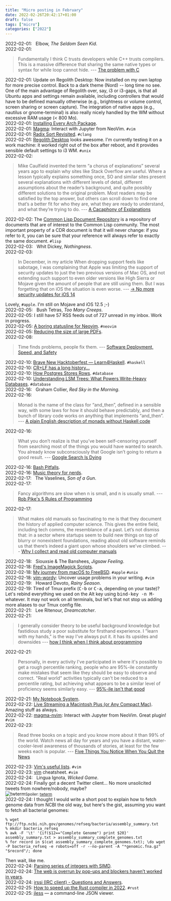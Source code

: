 ```yaml
---
title: "Micro posting in February"
date: 2022-02-26T20:42:17+01:00
draft: false
tags: ["micro"]
categories: ["2022"]
---
```


<a href="#" style="text-decoration: none;">2022-02-01</a>: <a href="" class="iconfont icon-music" title="rss"></a> &nbsp; Elbow, *The Seldom Seen Kid*.<br>
<a href="#" style="text-decoration: none;">2022-02-01</a>:

> Fundamentally I think C trusts developers while C++ trusts compilers. This is a massive difference that sharing the same native types or syntax for while loop cannot hide. --- [The problem with C](https://cor3ntin.github.io/posts/c/)<br>

<a href="#" style="text-decoration: none;">2022-02-01</a>: Update on Regolith Desktop: Now installed on my own laptop for more precise control. Back to a dark theme (Nord) -- long time no see. One of the main advantage of Regolith over, say, i3 or i3-gaps, is that all Ubuntu apps and settings remain available, including controllers that would have to be defined manually otherwise (e.g., brightness or volume control, screen sharing or screen capture). The integration of native apps (e.g., nautilus or gnome-terminal) is also really nicely handled by the WM without excessive RAM usage (< 800 Mo).<br>
<a href="#" style="text-decoration: none;">2022-02-01</a>: [Installing Every Arch Package](https://ta180m.exozy.me/posts/installing-every-arch-package/).<br>
<a href="#" style="text-decoration: none;">2022-02-01</a>: [Magma](https://github.com/dccsillag/magma-nvim): Interact with Jupyter from NeoVim.  `#vim`<br>
<a href="#" style="text-decoration: none;">2022-02-01</a>: [Radix Sort Revisited](https://www.codercorner.com/RadixSortRevisited.htm). `#clang`<br>
<a href="#" style="text-decoration: none;">2022-02-01</a>: [Regolith Desktop](https://regolith-linux.org/) looks awesome. I'm currently testing it on a work machine: it worked right out of the box after reboot, and it provides sensible default settings to i3 WM. `#unix`<br>
<a href="#" style="text-decoration: none;">2022-02-02</a>:

> Mike Caulfield invented the term “a chorus of explanations” several years ago to explain why sites like Stack Overflow are useful. Where a lesson typically explains something once, SO and similar sites present several explanations with different levels of detail, different assumptions about the reader’s background, and quite possibly different solutions to the original problem. Most readers may be satisfied by the top answer, but others can scroll down to find one that’s a better fit for who they are, what they are ready to understand, and what they’re trying to do. --- [A Cacaphony of Explanations](https://third-bit.com/2022/01/16/cacaphony-of-explanations/)<br>

<a href="#" style="text-decoration: none;">2022-02-02</a>: The [Common Lisp Document Repository](https://cdr.common-lisp.dev/) is a repository of documents that are of interest to the Common Lisp community. The most important property of a CDR document is that it will never change: if you refer to it, you can be sure that your reference will always refer to exactly the same document. `#lisp`<br>
<a href="#" style="text-decoration: none;">2022-02-03</a>: <a href="" class="iconfont icon-music" title="rss"></a> &nbsp; Whit Dickey, *Nothingness*.<br>
<a href="#" style="text-decoration: none;">2022-02-03</a>:

> In December, in my article When dropping support feels like sabotage, I was complaining that Apple was limiting the support of security updates to just the two previous versions of Mac OS, and not extending such support to even older versions like High Sierra or Mojave given the amount of people that are still using them. But I was forgetting that on iOS the situation is even worse. --- [→ No more security updates for iOS 14](http://morrick.me/archives/9475)

Lovely, `#apple`. I'm still on Mojave and iOS 12.5 ;-)<br>
<a href="#" style="text-decoration: none;">2022-02-05</a>: <a href="" class="iconfont icon-music" title="rss"></a> &nbsp; Bush Tetras, *Too Many Creeps*.<br>
<a href="#" style="text-decoration: none;">2022-02-05</a>: I still have 57 RSS feeds out of 727 unread in my inbox. Work in progress.<br>
<a href="#" style="text-decoration: none;">2022-02-05</a>: [A boring statusline for Neovim](https://zignar.net/2022/01/21/a-boring-statusline-for-neovim/). `#neovim`<br>
<a href="#" style="text-decoration: none;">2022-02-05</a>: [Reducing the size of large PDFs](https://leancrew.com/all-this/2022/01/reducing-the-size-of-large-pdfs/).<br>
<a href="#" style="text-decoration: none;">2022-02-08</a>:

> Time finds problems, people fix them. --- [Software Deployment, Speed, and Safety](http://brooker.co.za/blog/2022/01/31/deployments.html)<br>

<a href="#" style="text-decoration: none;">2022-02-10</a>: [Brave New Hacktoberfest — Learn4Haskell](https://kowainik.github.io/posts/hacktoberfest2020). `#haskell`<br>
<a href="#" style="text-decoration: none;">2022-02-10</a>: [CR+LF has a long history...](https://www.revk.uk/2022/02/crlf-has-long-history.html)<br>
<a href="#" style="text-decoration: none;">2022-02-10</a>: [How Postgres Stores Rows](https://ketansingh.me/posts/how-postgres-stores-rows/). `#database`<br>
<a href="#" style="text-decoration: none;">2022-02-10</a>: [Understanding LSM Trees: What Powers Write-Heavy Databases](https://yetanotherdevblog.com/lsm/). `#database`<br>
<a href="#" style="text-decoration: none;">2022-02-16</a>: <a href="" class="iconfont icon-music" title="rss"></a> &nbsp; Graham Collier, *Red Sky in the Morning*.<br>
<a href="#" style="text-decoration: none;">2022-02-16</a>:

> Monad is the name of the class for “and_then”, defined in a sensible way, with some laws for how it should behave predictably, and then a bunch of library code works on anything that implements “and_then”. --- [A plain English description of monads without Haskell code](https://chrisdone.com/posts/monads/)<br>

<a href="#" style="text-decoration: none;">2022-02-16</a>:

> What you don’t realize is that you’ve been self-censoring yourself from searching most of the things you would have wanted to search. You already know subconsciously that Google isn’t going to return a good result. --- [Google Search Is Dying](https://dkb.io/post/google-search-is-dying)<br>

<a href="#" style="text-decoration: none;">2022-02-16</a>: [Bash Pitfalls](https://mywiki.wooledge.org/BashPitfalls).<br>
<a href="#" style="text-decoration: none;">2022-02-16</a>: [Music theory for nerds](https://eev.ee/blog/2016/09/15/music-theory-for-nerds/).<br>
<a href="#" style="text-decoration: none;">2022-02-17</a>: <a href="" class="iconfont icon-music" title="rss"></a> &nbsp; The Vaselines, *Son of a Gun*.<br>
<a href="#" style="text-decoration: none;">2022-02-17</a>:

> Fancy algorithms are slow when n is small, and n is usually small. --- [Rob Pike's 5 Rules of Programming](https://users.ece.utexas.edu/~adnan/pike.html)<br>

<a href="#" style="text-decoration: none;">2022-02-17</a>:

> What makes old manuals so fascinating to me is that they document the history of applied computer science. This gives the entire field, including tech comms, the resemblance of a past. Let’s not dismiss that: in a sector where startups seem to build new things on top of blurry or nonexistent foundations, reading about old software reminds us that there’s indeed a giant upon whose shoulders we’ve climbed. --- [Why I collect and read old computer manuals](https://passo.uno/why-collect-read-old-computer-manuals)<br>

<a href="#" style="text-decoration: none;">2022-02-18</a>: <a href="" class="iconfont icon-music" title="rss"></a> &nbsp; Siouxsie & The Banshees, *Jigsaw Feeling*.<br>
<a href="#" style="text-decoration: none;">2022-02-18</a>: [Fred's ImageMagick Scripts](http://www.fmwconcepts.com/imagemagick/index.php).<br>
<a href="#" style="text-decoration: none;">2022-02-18</a>: [My journey from macOS to FreeBSD](https://www.boucek.me/blog/from-mac-to-freebsd/). `#apple` `#unix`<br>
<a href="#" style="text-decoration: none;">2022-02-18</a>: [vim-wordy](https://github.com/preservim/vim-wordy): Uncover usage problems in your writing. `#vim`<br>
<a href="#" style="text-decoration: none;">2022-02-19</a>: <a href="" class="iconfont icon-music" title="rss"></a> &nbsp; Howard Devoto, *Rainy Season*.<br>
<a href="#" style="text-decoration: none;">2022-02-19</a>: Tired of Tmux prefix (<kbd>C-b</kbd> or <kbd>C-a</kbd>, depending on your taste)? Let's rebind everything we used on the Alt key using <kbd>bind-key -n M-</kbd> whatever. It may not work on all terminals, but let's that not stop us adding more aliases to our Tmux config file.<br>
<a href="#" style="text-decoration: none;">2022-02-21</a>: <a href="" class="iconfont icon-music" title="rss"></a> &nbsp; Lee Ritenour, *Dreamcatcher*.<br>
<a href="#" style="text-decoration: none;">2022-02-21</a>:

> I generally consider theory to be useful background knowledge but fastidious study a poor substitute for firsthand experience. I "learn with my hands," is the way I've always put it. it has its upsides and downsides --- [how I think when I think about programming](https://www.alicemaz.com/writing/program.html)<br>

<a href="#" style="text-decoration: none;">2022-02-21</a>:

> Personally, in every activity I've participated in where it's possible to get a rough percentile ranking, people who are 95%-ile constantly make mistakes that seem like they should be easy to observe and correct. "Real world" activities typically can't be reduced to a percentile rating, but achieving what appears to be a similar level of proficiency seems similarly easy. --- [95%-ile isn't that good](https://danluu.com/p95-skill/)<br>

<a href="#" style="text-decoration: none;">2022-02-21</a>: [My Notebook System](https://ratfactor.com/notes).<br>
<a href="#" style="text-decoration: none;">2022-02-22</a>: [Live Streaming a Macintosh Plus (or Any Compact Mac)](https://jcs.org/2022/02/21/macplus_streaming). Amazing stuff as always.<br>
<a href="#" style="text-decoration: none;">2022-02-22</a>: [magma-nvim](https://github.com/dccsillag/magma-nvim): Interact with Jupyter from NeoVim. Great plugin! `#vim`<br>
<a href="#" style="text-decoration: none;">2022-02-23</a>:

> Read three books on a topic and you know more about it than 99% of the world. Watch news all day for years and you have a distant, water-cooler-level awareness of thousands of stories, at least for the few weeks each is popular. --- [Five Things You Notice When You Quit the News](https://www.raptitude.com/2016/12/five-things-you-notice-when-you-quit-the-news/)<br>

<a href="#" style="text-decoration: none;">2022-02-23</a>: [Vim's useful lists](https://codeinthehole.com/tips/vim-lists/). `#vim`<br>
<a href="#" style="text-decoration: none;">2022-02-23</a>: [vim](https://fabiangunzinger.github.io/blog/tools/2021/03/27/vim.html) cheatsheet. `#vim`<br>
<a href="#" style="text-decoration: none;">2022-02-24</a>: <a href="" class="iconfont icon-music" title="rss"></a> &nbsp; Lingua Ignota, *Wicked Game*.<br>
<a href="#" style="text-decoration: none;">2022-02-24</a>: Finally got a decent Twitter client... No more unsolicited tweets from nowhere/nobody, maybe?<br>![twterm](/img/2022-02-24-21-33-24.png)<small>Spoiler: [twterm](https://twterm.ryota-ka.me/)</small><br>
<a href="#" style="text-decoration: none;">2022-02-24</a>: I thought I would write a short post to explain how to fetch genome data from NCBI the old way, but here's the gist, assuming you want to fetch all bacterial genomes:

```
% wget ftp://ftp.ncbi.nih.gov/genomes/refseq/bacteria/assembly_summary.txt
% mkdir bacteria_refseq
% awk -F '\t' '{if($12=="Complete Genome") print $20}' assembly_summary.txt > assembly_summary_complete_genomes.txt
% for record in $(cat assembly_summary_complete_genomes.txt); \do wget -P bacteria_refseq -e robots=off -r --no-parent -A "*genomic.fna.gz" "$record"/; done
```
Then wait, like me.<br>
<a href="#" style="text-decoration: none;">2022-02-24</a>: [Parsing series of integers with SIMD](http://0x80.pl/articles/simd-parsing-int-sequences.html).<br>
<a href="#" style="text-decoration: none;">2022-02-24</a>: [The web is overrun by pop-ups and blockers haven’t worked in years](https://www.ctrl.blog/entry/pop-up-blocker.html).<br>
<a href="#" style="text-decoration: none;">2022-02-24</a>: [irssi (IRC client) - Questions and Answers](https://www.guckes.net/irssi/).<br>
<a href="#" style="text-decoration: none;">2022-02-25</a>: [How to speed up the Rust compiler in 2022](https://nnethercote.github.io/2022/02/25/how-to-speed-up-the-rust-compiler-in-2022.html). `#rust`<br>
<a href="#" style="text-decoration: none;">2022-02-25</a>: [jless](https://jless.io/) — a command-line JSON viewer.<br>
